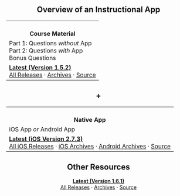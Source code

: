 <!-- ## Front Page Content

This website is powered by [GitLab Pages](https://about.gitlab.com/features/pages/)
/ [Hugo](https://gohugo.io) and can be built in under 1 minute.
Literally. It uses the `beautifulhugo` theme which supports content on your front page.
Edit `/content/_index.md` to change what appears here. Delete `/content/_index.md`
if you don't want any content here.

Head over to the [GitLab project](https://gitlab.com/pages/hugo) to get started. -->

<center>

## Overview of an Instructional App

<!-- <table>
    <tr>
        <td>ddd</td>
        <td>666<tr>
                    <th><i class="far fa-copy"></i><br>
                    Course Material</th>
                </tr>
                <tr>
                    <td>Part 1: Questions <i>without</i> App<br>
                    Part 2: Questions <i>with</i> App<br>
                    Bonus Questions</td>
                </tr>
                <tr>
                    <td><a href="https://gitlab.com/saegl5/check-student-loans-course-material/uploads/211ba49cf87238db8a40cea88ab918fd/course_material.pdf"><b>Latest (Version 1.5.2)</b></a><br>
                    <a href="https://gitlab.com/saegl5/check-student-loans-course-material/-/releases">All Releases</a> &middot; <a href="https://gitlab.com/saegl5/check-student-loans-course-material/tree/master/Archives">Archives</a> &middot; <a href="https://gitlab.com/saegl5/check-student-loans-course-material">Source</a></td>
                </tr>
                <tr>
                    <td>+</td>
                </tr>
                <tr>
                    <th><i class="fas fa-mobile-alt"></i><br>
                    Native App</th>
                </tr>
                <tr>
                    <td>iOS App <i>or</i> Android App</td>
                </tr>
                <tr>
                    <td><a href="https://gitlab.com/saegl5/check-student-loans-for-ios/blob/4172d97e2c662a302fd6dc104078088c6114842f/Archives/latest-2_7_3.ipa"><b>Latest (iOS Version 2.7.3)</b></a><br>
                    <a href="https://gitlab.com/saegl5/check-student-loans-for-ios/-/releases">All iOS Releases</a> &middot; <a href="https://gitlab.com/saegl5/check-student-loans-for-ios/tree/master/Archives">iOS Archives</a> &middot; <a href="https://gitlab.com/saegl5/check-student-loans-for-android/tree/master/Archives">Android Archives</a> &middot; <a href="https://gitlab.com/saegl5/check-student-loans-for-ios">Source</a></td>
        </tr></td>
    </tr>
</table> -->

<table>
    <tr>
        <th><i class="far fa-copy"></i><br>
        Course Material</th>
    </tr>
    <tr>
        <td>Part 1: Questions <i>without</i> App<br>
        Part 2: Questions <i>with</i> App<br>
        Bonus Questions</td>
    </tr>
    <tr>
        <td><a href="https://gitlab.com/saegl5/check-student-loans-course-material/uploads/211ba49cf87238db8a40cea88ab918fd/course_material.pdf"><b>Latest (Version 1.5.2)</b></a><br>
        <a href="https://gitlab.com/saegl5/check-student-loans-course-material/-/releases">All Releases</a> &middot; <a href="https://gitlab.com/saegl5/check-student-loans-course-material/tree/master/Archives">Archives</a> &middot; <a href="https://gitlab.com/saegl5/check-student-loans-course-material">Source</a></td>
    </tr>
</table>

## +

<table>
    <tr>
        <th><i class="fas fa-mobile-alt"></i><br>
        Native App</th>
    </tr>
    <tr>
        <td>iOS App <i>or</i> Android App</td>
    </tr>
    <tr>
        <td><a href="https://gitlab.com/saegl5/check-student-loans-for-ios/blob/4172d97e2c662a302fd6dc104078088c6114842f/Archives/latest-2_7_3.ipa"><b>Latest (iOS Version 2.7.3)</b></a><br>
        <a href="https://gitlab.com/saegl5/check-student-loans-for-ios/-/releases">All iOS Releases</a> &middot; <a href="https://gitlab.com/saegl5/check-student-loans-for-ios/tree/master/Archives">iOS Archives</a> &middot; <a href="https://gitlab.com/saegl5/check-student-loans-for-android/tree/master/Archives">Android Archives</a> &middot; <a href="https://gitlab.com/saegl5/check-student-loans-for-ios">Source</a></td>
    </tr>
</table>

## Other Resources

**[Latest (Version 1.6.1)](https://gitlab.com/saegl5/check-student-loans-other-resources/blob/f39071e75c4e5c3d5796838383c749baa0bdf3cb/Archives/latest-1_6_1.zip)**<br>
[All Releases](https://gitlab.com/saegl5/check-student-loans-other-resources/-/releases) &middot; [Archives](https://gitlab.com/saegl5/check-student-loans-other-resources/tree/master/Archives) &middot; [Source](https://gitlab.com/saegl5/check-student-loans-other-resources)

</center>